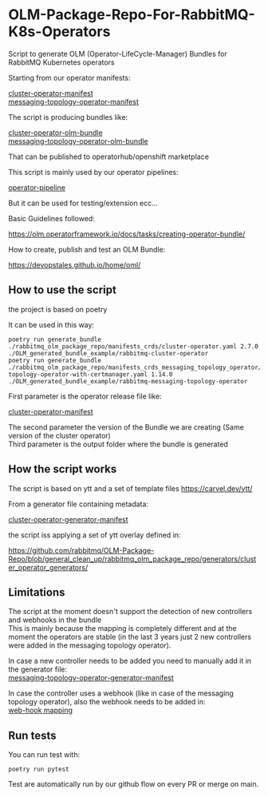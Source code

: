 # OLM-Package-Repo-For-RabbitMQ-K8s-Operators
Script to generate OLM (Operator-LifeCycle-Manager) Bundles for RabbitMQ Kubernetes operators </br>

Starting from our operator manifests:

[cluster-operator-manifest](https://github.com/rabbitmq/cluster-operator/releases/download/v2.7.0/cluster-operator.yml) </br>
[messaging-topology-operator-manifest](https://github.com/rabbitmq/messaging-topology-operator/releases/download/v1.13.0/messaging-topology-operator-with-certmanager.yaml)

The script is producing bundles like:

[cluster-operator-olm-bundle](https://github.com/redhat-openshift-ecosystem/community-operators-prod/tree/main/operators/rabbitmq-cluster-operator) </br>
[messaging-topology-operator-olm-bundle](https://github.com/redhat-openshift-ecosystem/community-operators-prod/tree/main/operators/rabbitmq-messaging-topology-operator)

That can be published to operatorhub/openshift marketplace 

This script is mainly used by our operator pipelines:

[operator-pipeline](https://github.com/rabbitmq/cluster-operator/blob/main/.github/workflows/testing_and_publishing_OLM_bundle.yml)  </br>

But it can be used for testing/extension ecc...

Basic Guidelines followed: </br>

https://olm.operatorframework.io/docs/tasks/creating-operator-bundle/ </br>

How to create, publish and test an OLM Bundle:</br>

https://devopstales.github.io/home/oml/


## How to use the script

the project is based on poetry 

It can be used in this way: </br>

```
poetry run generate_bundle ./rabbitmq_olm_package_repo/manifests_crds/cluster-operator.yaml 2.7.0 ./OLM_generated_bundle_example/rabbitmq-cluster-operator
poetry run generate_bundle ./rabbitmq_olm_package_repo/manifests_crds_messaging_topology_operator/messaging-topology-operator-with-certmanager.yaml 1.14.0 ./OLM_generated_bundle_example/rabbitmq-messaging-topology-operator
```

First parameter is the operator release file like: 

[cluster-operator-manifest](https://github.com/rabbitmq/cluster-operator/releases/download/v2.7.0/cluster-operator.yml) 

The second parameter the version of the Bundle we are creating (Same version of the cluster operator) </br>
Third parameter is the output folder where the bundle is generated </br>

## How the script works
The script is based on ytt and a set of template files
https://carvel.dev/ytt/

From a generator file containing metadata: </br>

[cluster-operator-generator-manifest](https://github.com/rabbitmq/OLM-Package-Repo/blob/general_clean_up/rabbitmq_olm_package_repo/generators/cluster_operator_generators/cluster-service-version-generator.yml)

the script iss applying a set of ytt overlay defined in: 

https://github.com/rabbitmq/OLM-Package-Repo/blob/general_clean_up/rabbitmq_olm_package_repo/generators/cluster_operator_generators/

## Limitations
The script at the moment doesn't support the detection of new controllers and webhooks in the bundle </br>
This is mainly because the mapping is completely different and at the moment the operators are stable (in the last 3 years just 2 new controllers were added in the messaging topology operator).</br>

In case a new controller needs to be added you need to manually add it in the generator file: </br>
[messaging-topology-operator-generator-manifest](https://github.com/rabbitmq/OLM-Package-Repo/blob/general_clean_up/rabbitmq_olm_package_repo/generators/messaging_topology_operator_generators/topology-service-version-generator.yml)

In case the controller uses a webhook (like in case of the messaging topology operator), also the webhook needs to be added in: </br>
[web-hook mapping](https://github.com/rabbitmq/OLM-Package-Repo/blob/general_clean_up/rabbitmq_olm_package_repo/generators/messaging_topology_operator_generators/webhooks-mapping.yaml)

## Run tests

You can run test with:

```
poetry run pytest
```


Test are automatically run by our github flow on every PR or merge on main.
